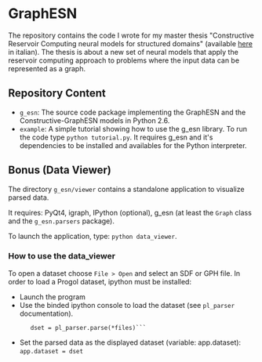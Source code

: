 # GraphESN
The repository contains the code I wrote for my master thesis "Constructive Reservoir Computing neural models for structured domains" (available [here](https://etd.adm.unipi.it/t/etd-01232012-162826/) in italian). The thesis is about a new set of neural models that apply the reservoir computing approach to problems where the input data can be represented as a graph.

## Repository Content
- `g_esn`: The source code package implementing the GraphESN and the Constructive-GraphESN models in Python 2.6.
- `example`: A simple tutorial showing how to use the g_esn library. To run the code type `python tutorial.py`. It requires g_esn and it's dependencies to be installed and availables for the Python interpreter.

## Bonus (Data Viewer)
The directory `g_esn/viewer` contains a standalone application to visualize parsed data.

It requires: PyQt4, igraph, IPython (optional), g_esn (at least the `Graph` class and the `g_esn.parsers` package). 

To launch the application, type: `python data_viewer`.

### How to use the data_viewer
To open a dataset choose `File > Open` and select an SDF or GPH file.
In order to load a Progol dataset, ipython must be installed:
- Launch the program
- Use the binded ipython console to load the dataset (see `pl_parser` documentation).
  ```files = ['atom_bond.pl', 'logp.pl', 'lumo.pl', 'ind1.pl', 'inda.pl', 'log_mutag.pl']
     dset = pl_parser.parse(*files)```
- Set the parsed data as the displayed dataset (variable: app.dataset):
  ```app.dataset = dset```
